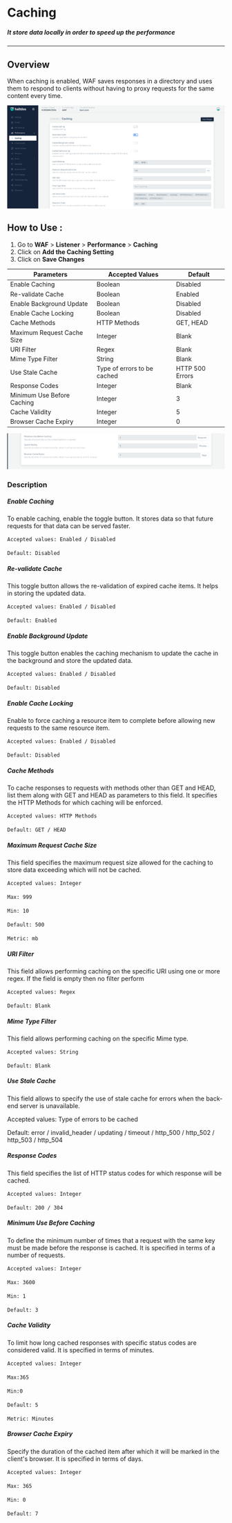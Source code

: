 # Caching
##### It store data locally in order to speed up the performance
---

## Overview
When caching is enabled, WAF saves responses in a directory and uses them to respond to clients without having to proxy requests for the same content every time.

![Caching](/img/waf/v7/docs/performance_caching.png)

## How to Use :

1. Go to **WAF** > **Listener** > **Performance** > **Caching**
2. Click on **Add the Caching Setting**
3. Click on **Save Changes**

 | Parameters | Accepted Values | Default |
 | ----------- | ----------- | --------- |
 | Enable Caching | Boolean | Disabled
 | Re-validate Cache | Boolean | Enabled
 | Enable Background Update | Boolean | Disabled
 | Enable Cache Locking| Boolean | Disabled
 | Cache Methods | HTTP Methods | GET, HEAD
 | Maximum Request Cache Size | Integer | Blank
 | URI Filter | Regex | Blank
 | Mime Type Filter | String| Blank
 | Use Stale Cache | Type of errors to be cached | HTTP 500 Errors
 | Response Codes | Integer| Blank
 | Minimum Use Before Caching | Integer| 3
 | Cache Validity | Integer| 5
 | Browser Cache Expiry | Integer | 0

![caching](/img/waf/v7/docs/prformance_caching1.png)  

### Description 

##### **Enable Caching**

To enable caching, enable the toggle button. It stores data so that future requests for that data can be served faster.

    Accepted values: Enabled / Disabled

    Default: Disabled

##### **Re-validate Cache**

This toggle button allows the re-validation of expired cache items. It helps in storing the updated data.

    Accepted values: Enabled / Disabled

    Default: Enabled

##### **Enable Background Update**

This toggle button enables the caching mechanism to update the cache in the background and store the updated data.

    Accepted values: Enabled / Disabled

    Default: Disabled

##### **Enable Cache Locking**

Enable to force caching a resource item to complete before allowing new requests to the same resource item.

    Accepted values: Enabled / Disabled

    Default: Disabled

##### **Cache Methods**

To cache responses to requests with methods other than GET and HEAD, list them along with GET and HEAD as parameters to this field. It specifies the HTTP Methods for which caching will be enforced.

    Accepted values: HTTP Methods

    Default: GET / HEAD

##### **Maximum Request Cache Size**

This field specifies the maximum request size allowed for the caching to store data exceeding which will not be cached.

    Accepted values: Integer    

    Max: 999

    Min: 10

    Default: 500

    Metric: mb

##### **URI Filter**

This field allows performing caching on the specific URI using one or more regex. If the field is empty then no filter perform

    Accepted values: Regex  

    Default: Blank 

##### **Mime Type Filter**

This field allows performing caching on the specific Mime type.

    Accepted values: String

    Default: Blank

##### **Use Stale Cache**

This field allows to specify the use of stale cache for errors when the back-end server is unavailable.

Accepted values: Type of errors to be cached    

Default: error / invalid_header / updating / timeout / http_500 / http_502 / http_503 / http_504 

##### **Response Codes**

This field specifies the list of HTTP status codes for which response will be cached. 

    Accepted values: Integer    

    Default: 200 / 304

##### **Minimum Use Before Caching**

To define the minimum number of times that a request with the same key must be made before the response is cached. It is specified in terms of a number of requests.

    Accepted values: Integer

    Max: 3600

    Min: 1

    Default: 3

##### **Cache Validity**

To limit how long cached responses with specific status codes are considered valid. It is specified in terms of minutes.

    Accepted values: Integer    

    Max:365

    Min:0

    Default: 5

    Metric: Minutes

##### **Browser Cache Expiry**

Specify the duration of the cached item after which it will be marked in the client's browser. It is specified in terms of days.

    Accepted values: Integer

    Max: 365

    Min: 0

    Default: 7
